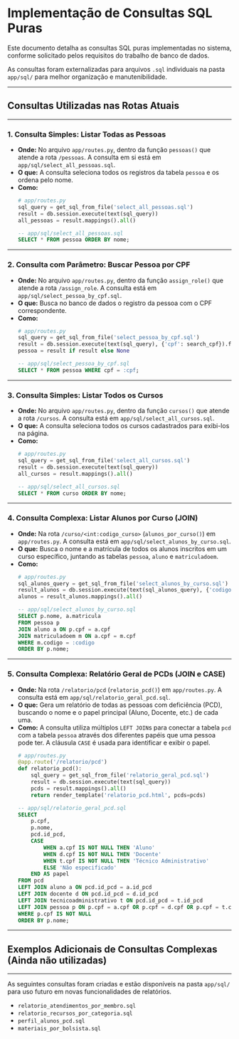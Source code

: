 # Implementação de Consultas SQL Puras

Este documento detalha as consultas SQL puras implementadas no sistema, conforme solicitado pelos requisitos do trabalho de banco de dados.

As consultas foram externalizadas para arquivos `.sql` individuais na pasta `app/sql/` para melhor organização e manutenibilidade.

---
## Consultas Utilizadas nas Rotas Atuais
---

### 1. Consulta Simples: Listar Todas as Pessoas

*   **Onde:** No arquivo `app/routes.py`, dentro da função `pessoas()` que atende a rota `/pessoas`. A consulta em si está em `app/sql/select_all_pessoas.sql`.
*   **O que:** A consulta seleciona todos os registros da tabela `pessoa` e os ordena pelo nome.
*   **Como:**
    ```python
    # app/routes.py
    sql_query = get_sql_from_file('select_all_pessoas.sql')
    result = db.session.execute(text(sql_query))
    all_pessoas = result.mappings().all()
    ```
    ```sql
    -- app/sql/select_all_pessoas.sql
    SELECT * FROM pessoa ORDER BY nome;
    ```

---

### 2. Consulta com Parâmetro: Buscar Pessoa por CPF

*   **Onde:** No arquivo `app/routes.py`, dentro da função `assign_role()` que atende a rota `/assign_role`. A consulta está em `app/sql/select_pessoa_by_cpf.sql`.
*   **O que:** Busca no banco de dados o registro da pessoa com o CPF correspondente.
*   **Como:**
    ```python
    # app/routes.py
    sql_query = get_sql_from_file('select_pessoa_by_cpf.sql')
    result = db.session.execute(text(sql_query), {'cpf': search_cpf}).first()
    pessoa = result if result else None
    ```
    ```sql
    -- app/sql/select_pessoa_by_cpf.sql
    SELECT * FROM pessoa WHERE cpf = :cpf;
    ```

---

### 3. Consulta Simples: Listar Todos os Cursos

*   **Onde:** No arquivo `app/routes.py`, dentro da função `cursos()` que atende a rota `/cursos`. A consulta está em `app/sql/select_all_cursos.sql`.
*   **O que:** A consulta seleciona todos os cursos cadastrados para exibi-los na página.
*   **Como:**
    ```python
    # app/routes.py
    sql_query = get_sql_from_file('select_all_cursos.sql')
    result = db.session.execute(text(sql_query))
    all_cursos = result.mappings().all()
    ```
    ```sql
    -- app/sql/select_all_cursos.sql
    SELECT * FROM curso ORDER BY nome;
    ```

---

### 4. Consulta Complexa: Listar Alunos por Curso (JOIN)

*   **Onde:** Na rota `/curso/<int:codigo_curso>` (`alunos_por_curso()`) em `app/routes.py`. A consulta está em `app/sql/select_alunos_by_curso.sql`.
*   **O que:** Busca o nome e a matrícula de todos os alunos inscritos em um curso específico, juntando as tabelas `pessoa`, `aluno` e `matriculadoem`.
*   **Como:**
    ```python
    # app/routes.py
    sql_alunos_query = get_sql_from_file('select_alunos_by_curso.sql')
    result_alunos = db.session.execute(text(sql_alunos_query), {'codigo': codigo_curso})
    alunos = result_alunos.mappings().all()
    ```
    ```sql
    -- app/sql/select_alunos_by_curso.sql
    SELECT p.nome, a.matricula
    FROM pessoa p
    JOIN aluno a ON p.cpf = a.cpf
    JOIN matriculadoem m ON a.cpf = m.cpf
    WHERE m.codigo = :codigo
    ORDER BY p.nome;
    ```
---

### 5. Consulta Complexa: Relatório Geral de PCDs (JOIN e CASE)

*   **Onde:** Na rota `/relatorio/pcd` (`relatorio_pcd()`) em `app/routes.py`. A consulta está em `app/sql/relatorio_geral_pcd.sql`.
*   **O que:** Gera um relatório de todas as pessoas com deficiência (PCD), buscando o nome e o papel principal (Aluno, Docente, etc.) de cada uma.
*   **Como:** A consulta utiliza múltiplos `LEFT JOIN`s para conectar a tabela `pcd` com a tabela `pessoa` através dos diferentes papéis que uma pessoa pode ter. A cláusula `CASE` é usada para identificar e exibir o papel.
    ```python
    # app/routes.py
    @app.route('/relatorio/pcd')
    def relatorio_pcd():
        sql_query = get_sql_from_file('relatorio_geral_pcd.sql')
        result = db.session.execute(text(sql_query))
        pcds = result.mappings().all()
        return render_template('relatorio_pcd.html', pcds=pcds)
    ```
    ```sql
    -- app/sql/relatorio_geral_pcd.sql
    SELECT
        p.cpf,
        p.nome,
        pcd.id_pcd,
        CASE
            WHEN a.cpf IS NOT NULL THEN 'Aluno'
            WHEN d.cpf IS NOT NULL THEN 'Docente'
            WHEN t.cpf IS NOT NULL THEN 'Técnico Administrativo'
            ELSE 'Não especificado'
        END AS papel
    FROM pcd
    LEFT JOIN aluno a ON pcd.id_pcd = a.id_pcd
    LEFT JOIN docente d ON pcd.id_pcd = d.id_pcd
    LEFT JOIN tecnicoadministrativo t ON pcd.id_pcd = t.id_pcd
    LEFT JOIN pessoa p ON p.cpf = a.cpf OR p.cpf = d.cpf OR p.cpf = t.cpf
    WHERE p.cpf IS NOT NULL
    ORDER BY p.nome;
    ```

---
## Exemplos Adicionais de Consultas Complexas (Ainda não utilizadas)
---

As seguintes consultas foram criadas e estão disponíveis na pasta `app/sql/` para uso futuro em novas funcionalidades de relatórios.

*   `relatorio_atendimentos_por_membro.sql`
*   `relatorio_recursos_por_categoria.sql`
*   `perfil_alunos_pcd.sql`
*   `materiais_por_bolsista.sql`
